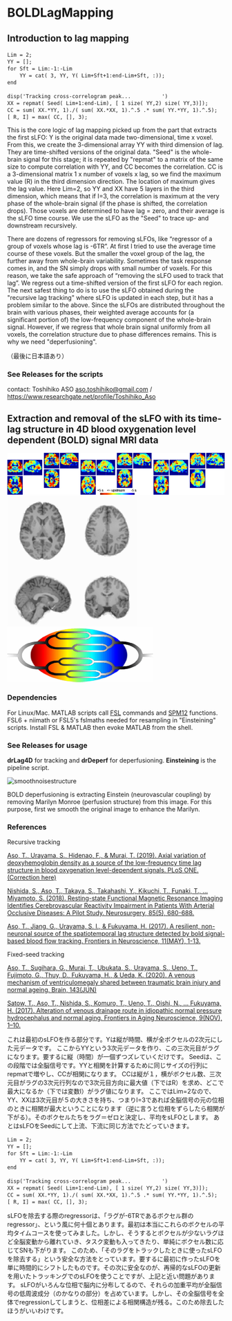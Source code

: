 # BOLDLagMapping

## Introduction to lag mapping
```
Lim = 2;
YY = [];
for Sft = Lim:-1:-Lim
	YY = cat( 3, YY, Y( Lim+Sft+1:end-Lim+Sft, :));
end

disp('Tracking cross-correlogram peak...          ')
XX = repmat( Seed( Lim+1:end-Lim), [ 1 size( YY,2) size( YY,3)]);
CC = sum( XX.*YY, 1)./( sum( XX.*XX, 1).^.5 .* sum( YY.*YY, 1).^.5);
[ R, I] = max( CC, [], 3);
```

This is the core logic of lag mapping picked up from the part that extracts the first sLFO: Y is the original data made two-dimensional, time x voxel.
From this, we create the 3-dimensional array YY with third dimension of lag. They are time-shifted versions of the original data.
"Seed" is the whole-brain signal for this stage; it is repeated by "repmat" to a matrix of the same size to compute correlation with YY, and CC becomes the correlation.
CC is a 3-dimensional matrix 1 x number of voxels x lag, so we find the maximum value (R) in the third dimension direction. The location of maximum gives the lag value. Here Lim=2, so YY and XX have 5 layers in the third dimension, which means that if I=3, the correlation is maximum at the very phase of the whole-brain signal (if the phase is shifted, the correlation drops). Those voxels are determined to have lag = zero, and their average is the sLFO time course. We use the sLFO as the "Seed" to trace up- and downstream recursively.

There are dozens of regressors for removing sLFOs, like “regressor of a group of voxels whose lag is -6TR”. At first I tried to use the average time course of these voxels. But the smaller the voxel group of the lag, the further away from whole-brain variability. Sometimes the task response comes in, and the SN simply drops with small number of voxels.
For this reason, we take the safe approach of “removing the sLFO used to track that lag”. We regress out a time-shifted version of the first sLFO for each region. The next safest thing to do is to use the sLFO obtained during the "recursive lag tracking" where sLFO is updated in each step, but it has a problem similar to the above.
Since the sLFOs are distributed throughout the brain with various phases, their weighted average accounts for (a significant portion of) the low-frequency component of the whole-brain signal. However, if we regress that whole brain signal uniformly from all voxels, the correlation structure due to phase differences remains. This is why we need "deperfusioning".

（最後に日本語あり）

### See Releases for the scripts
contact: Toshihiko ASO aso.toshihiko@gmail.com / https://www.researchgate.net/profile/Toshihiko_Aso

## Extraction and removal of the sLFO with its time-lag structure in 4D blood oxygenation level dependent (BOLD) signal MRI data

![lagmaps](https://github.com/RIKEN-BCIL/BOLDLagMapping/blob/master/LagMaps.jpg)
![lagmap_anim](https://github.com/RIKEN-BCIL/BOLDLagMapping/blob/master/lagmap_anim.gif)
![sLFO_anim](https://github.com/RIKEN-BCIL/BOLDLagMapping/blob/master/Lag_model_anim100.gif)

### Dependencies
For Linux/Mac. MATLAB scripts call [FSL][] commands and [SPM12] functions.
FSL6 + niimath or FSL5's fslmaths needed for resampling in "Einsteining" scripts.
Install FSL & MATLAB then evoke MATLAB from the shell.

[FSL]: https://fsl.fmrib.ox.ac.uk/fsl/fslwiki "FSL"
[SPM12]: https://www.fil.ion.ucl.ac.uk/spm/software/spm12/

### See Releases for usage

**drLag4D** for tracking and **drDeperf** for deperfusioning.
**Einsteining** is the pipeline script.

![smoothnoisestructure](https://upload.wikimedia.org/wikipedia/commons/thumb/9/9c/Hybrid_image_decomposition.jpg/256px-Hybrid_image_decomposition.jpg)

BOLD deperfusioning is extracting Einstein (neurovascular coupling) by removing Marilyn Monroe (perfusion structure) from this image. For this purpose, first we smooth the original image to enhance the Marilyn.


### References

Recursive tracking

[Aso, T., Urayama, S., Hidenao, F., & Murai, T. (2019). Axial variation of deoxyhemoglobin density as a source of the low-frequency time lag structure in blood oxygenation level-dependent signals. PLoS ONE.](https://doi.org/10.1371/journal.pone.0222787) [(Correction here)](https://journals.plos.org/plosone/article?id=10.1371/journal.pone.0225489)

[Nishida, S., Aso, T., Takaya, S., Takahashi, Y., Kikuchi, T., Funaki, T., … Miyamoto, S. (2018). Resting-state Functional Magnetic Resonance Imaging Identifies Cerebrovascular Reactivity Impairment in Patients With Arterial Occlusive Diseases: A Pilot Study. Neurosurgery, 85(5), 680-688.](https://doi.org/10.1093/neuros/nyy434)

[Aso, T., Jiang, G., Urayama, S. I., & Fukuyama, H. (2017). A resilient, non-neuronal source of the spatiotemporal lag structure detected by bold signal-based blood flow tracking. Frontiers in Neuroscience, 11(MAY), 1-13.](https://doi.org/10.3389/fnins.2017.00256)

Fixed-seed tracking

[Aso, T., Sugihara, G., Murai, T., Ubukata, S., Urayama, S., Ueno, T., Fujimoto, G., Thuy, D., Fukuyama, H., & Ueda, K. (2020). A venous mechanism of ventriculomegaly shared between traumatic brain injury and normal ageing. Brain, 143(JUN)](https://doi.org/10.1093/brain/awaa125)

[Satow, T., Aso, T., Nishida, S., Komuro, T., Ueno, T., Oishi, N., … Fukuyama, H. (2017). Alteration of venous drainage route in idiopathic normal pressure hydrocephalus and normal aging. Frontiers in Aging Neuroscience, 9(NOV), 1–10.](https://doi.org/10.3389/fnagi.2017.00387)

これは最初のsLFOを作る部分です。Yは縦が時間、横が全ボクセルの2次元にした元データです。
ここからYYという3次元データを作り、この三次元目がラグになります。要するに縦（時間）が一個ずつズレていくだけです。
Seedは、この段階では全脳信号です。YYと相関を計算するために同じサイズの行列にrepmatで増やし、CCが相関になります。
CCは縦が１，横がボクセル数、三次元目がラグの3次元行列なので3次元目方向に最大値（下ではR）を求め、どこで最大になるか（下では変数I）がラグ値になります。
ここではLim=2なので、YY、XXは3次元目が５の大きさを持ち、つまりI=3であれば全脳信号の元の位相のときに相関が最大ということになります（逆に言うと位相をずらしたら相関が下がる）。そのボクセルたちをラグ＝ゼロと決定し、平均をsLFOとします。
あとはsLFOをSeedにして上流、下流に同じ方法でたどっていきます。

```
Lim = 2;
YY = [];
for Sft = Lim:-1:-Lim
	YY = cat( 3, YY, Y( Lim+Sft+1:end-Lim+Sft, :));
end

disp('Tracking cross-correlogram peak...          ')
XX = repmat( Seed( Lim+1:end-Lim), [ 1 size( YY,2) size( YY,3)]);
CC = sum( XX.*YY, 1)./( sum( XX.*XX, 1).^.5 .* sum( YY.*YY, 1).^.5);
[ R, I] = max( CC, [], 3);
```

sLFOを除去する際のregressorは、「ラグが-6TRであるボクセル群のregressor」、という風に何十個とあります。最初は本当にこれらのボクセルの平均タイムコースを使ってみました。しかし、そうするとボクセルが少ないラグほど全脳変動から離れていき、タスク変動も入ってきたり、単純にボクセル数に応じてSNも下がります。
このため、「そのラグをトラックしたときに使ったsLFOを除去する」という安全な方法をとっています。要するに最初に作ったsLFOを単に時間的にシフトしたものです。その次に安全なのが、再帰的なsLFOの更新を用いたトラッキングでのsLFOを使うことですが、上記と近い問題があります。
sLFOがいろんな位相で脳内に分布してるので、それらの加重平均が全脳信号の低周波成分（のかなりの部分）を占めています。しかし、その全脳信号を全体でregressionしてしまうと、位相差による相関構造が残る。このため除去したほうがいいわけです。
